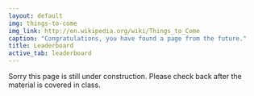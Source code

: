 ```yaml
---
layout: default
img: things-to-come
img_link: http://en.wikipedia.org/wiki/Things_to_Come
caption: "Congratulations, you have found a page from the future."
title: Leaderboard
active_tab: leaderboard
---
```


Sorry this page is still under construction. Please check back after the material is covered in class.

